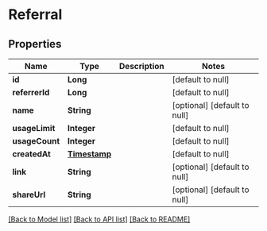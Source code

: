 # Referral
## Properties

| Name | Type | Description | Notes |
|------------ | ------------- | ------------- | -------------|
| **id** | **Long** |  | [default to null] |
| **referrerId** | **Long** |  | [default to null] |
| **name** | **String** |  | [optional] [default to null] |
| **usageLimit** | **Integer** |  | [default to null] |
| **usageCount** | **Integer** |  | [default to null] |
| **createdAt** | [**Timestamp**](Timestamp.md) |  | [default to null] |
| **link** | **String** |  | [optional] [default to null] |
| **shareUrl** | **String** |  | [optional] [default to null] |

[[Back to Model list]](../README.md#documentation-for-models) [[Back to API list]](../README.md#documentation-for-api-endpoints) [[Back to README]](../README.md)

